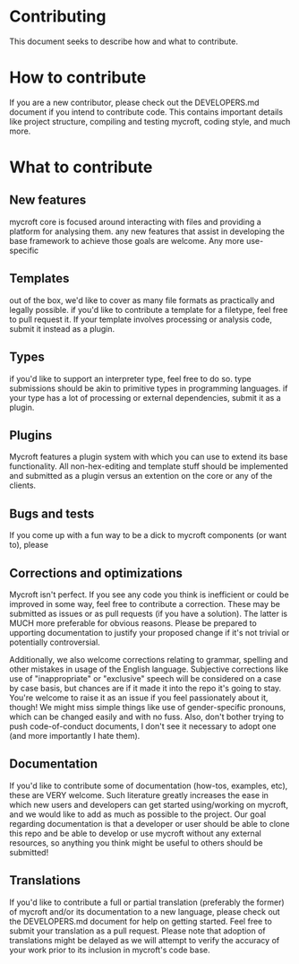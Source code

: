 # Contributing
This document seeks to describe how and what to contribute.

# How to contribute
If you are a new contributor, please check out the DEVELOPERS.md document if
you intend to contribute code.  This contains important details like project
structure, compiling and testing mycroft, coding style, and much more.

# What to contribute

## New features
mycroft core is focused around interacting with files and providing a platform
for analysing them.  any new features that assist in developing the base
framework to achieve those goals are welcome.  Any more use-specific 

## Templates
out of the box, we'd like to cover as many file formats as practically and
legally possible.  if you'd like to contribute a template for a filetype,
feel free to pull request it.  If your template involves processing or analysis
code, submit it instead as a plugin.

## Types
if you'd like to support an interpreter type, feel free to do so.  type
submissions should be akin to primitive types in programming languages.  if your type
has a lot of processing or external dependencies, submit it as a plugin.

## Plugins
Mycroft features a plugin system with which you can use to extend its base
functionality.  All non-hex-editing and template stuff should be implemented
and submitted as a plugin versus an extention on the core or any of the
clients.

## Bugs and tests
If you come up with a fun way to be a dick to mycroft components (or want to),
please 

## Corrections and optimizations
Mycroft isn't perfect.  If you see any code you think is inefficient or could
be improved in some way, feel free to contribute a correction.  These may
be submitted as issues or as pull requests (if you have a solution).  The
latter is MUCH more preferable for obvious reasons.  Please be prepared to
upporting documentation to justify your proposed change if it's not trivial
or potentially controversial.

Additionally, we also welcome corrections relating to grammar, spelling and
other mistakes in usage of the English language.  Subjective corrections like
use of "inappropriate" or "exclusive" speech will be considered on a case by
case basis, but chances are if it made it into the repo it's going to stay.
You're welcome to raise it as an issue if you feel passionately about it,
though!  We might miss simple things like use of gender-specific pronouns,
which can be changed easily and with no fuss.  Also, don't bother trying to
push code-of-conduct documents, I don't see it necessary to adopt one (and
more importantly I hate them).

## Documentation
If you'd like to contribute some of documentation (how-tos, examples, etc),
these are VERY welcome.  Such literature greatly increases the ease in which
new users and developers can get started using/working on mycroft, and we would
like to add as much as possible to the project.  Our goal regarding
documentation is that a developer or user should be able to clone this repo and
be able to develop or use mycroft without any external resources, so anything
you think might be useful to others should be submitted!

## Translations
If you'd like to contribute a full or partial translation (preferably the
former) of mycroft and/or its documentation to a new language, please check out
the DEVELOPERS.md document for help on getting started.  Feel free to submit
your translation as a pull request.  Please note that adoption of translations
might be delayed as we will attempt to verify the accuracy of your work prior
to its inclusion in mycroft's code base.


